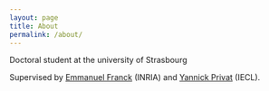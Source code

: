 ```yaml
---
layout: page
title: About
permalink: /about/
---
```


Doctoral student at the university of Strasbourg

Supervised by [Emmanuel Franck](https://irma.math.unistra.fr/~franck/index.html) (INRIA) and [Yannick Privat](https://yannick-privat.perso.math.cnrs.fr) (IECL).
